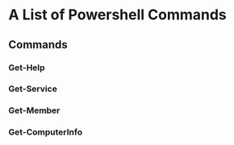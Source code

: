 # A List of Powershell Commands

## Commands

### Get-Help

### Get-Service

### Get-Member

### Get-ComputerInfo

###
